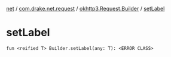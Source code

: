 [net](../../index.md) / [com.drake.net.request](../index.md) / [okhttp3.Request.Builder](index.md) / [setLabel](./set-label.md)

# setLabel

`fun <reified T> Builder.setLabel(any: T): <ERROR CLASS>`